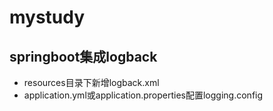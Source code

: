 # mystudy


##  springboot集成logback

- resources目录下新增logback.xml
- application.yml或application.properties配置logging.config

